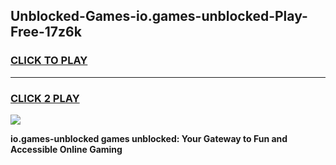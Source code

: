 
## Unblocked-Games-io.games-unblocked-Play-Free-17z6k
<h3>
<a href="https://premium76.site?title=io.games-unblocked&ref=10A">CLICK TO PLAY</a></h3>
<hr>

<h3>
<a href="https://premium76.site?title=io.games-unblocked&ref=10A">CLICK 2 PLAY</a>
  
</h3>

<a href="https://premium76.site?title=io.games-unblocked&ref=10A"><img src="https://clearcache.store/games.png"></a>


**io.games-unblocked games unblocked: Your Gateway to Fun and Accessible Online Gaming**
